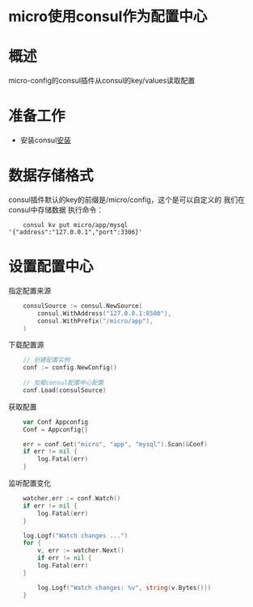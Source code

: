 # micro使用consul作为配置中心
# 概述

micro-config的consul插件从consul的key/values读取配置

# 准备工作

- 安装consul[安装](https://learn.hashicorp.com/consul/getting-started/install.html)

# 数据存储格式

consul插件默认的key的前缀是/micro/config，这个是可以自定义的
我们在consul中存储数据
执行命令：
```
    consul kv put micro/app/mysql '{"address":"127.0.0.1","port":3306}'
```
# 设置配置中心

指定配置来源
```go
    consulSource := consul.NewSource(
    	consul.WithAddress("127.0.0.1:8500"),
    	consul.WithPrefix("/micro/app"),
    )
```

下载配置源

```go
    // 创建配置实例
    conf := config.NewConfig()
    
    // 加载consul配置中心配置
    conf.Load(consulSource)
```

获取配置
```go
    var Conf Appconfig
    Conf = Appconfig{}

    err = conf.Get("micro", "app", "mysql").Scan(&Conf)
    if err != nil {
        log.Fatal(err)
    }
```

监听配置变化
```go
    watcher,err := conf.Watch()
    if err != nil {
        log.Fatal(err)
    }

    log.Logf("Watch changes ...")
    for {
        v, err := watcher.Next()
        if err != nil {
        log.Fatal(err)
    }

        log.Logf("Watch changes: %v", string(v.Bytes()))
    }
```
